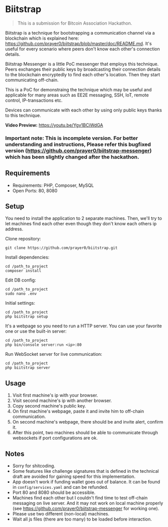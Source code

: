 # Biitstrap

> This is a submission for Bitcoin Association Hackathon.

Biitstrap is a technique for bootstrapping a communication channel via a blockchain which is explained here: https://github.com/prayer0/biitstrap/blob/master/doc/README.md. It's useful for every scenario where peers don't know each other's connection details.

Biitstrap Messenger is a little PoC messenger that employs this technique. Peers exchanges their public keys by broadcasting their connection details to the blockchain encryptedly to find each other's location. Then they start communicating off-chain.

This is a PoC for demonstraing the technique which may be useful and applicable for many areas such as EE2E messaging, SSH, IoT, remote control, IP-transactions etc.

Devices can communicate with each other by using only public keys thanks to this technique.

**Video Preview:** https://youtu.be/Ygv1BCiWdGA

### **Important note:** This is incomplete version. For better understanding and instructions, Please refer this bugfixed version (https://github.com/prayer0/biitstrap-messenger) which has been slightly changed after the hackathon.

## Requirements

- Requirements: PHP, Composer, MySQL
- Open Ports: 80, 8080 

## Setup

You need to install the application to 2 separate machines. Then, we'll try to let machines find each other even though they don't know each others ip address.

Clone repository:
```
git clone https://github.com/prayer0/biitstrap.git
```

Install dependencies:
```
cd /path_to_project
composer install
```

Edit DB config:
```
cd /path_to_project
sudo nano .env 
```

Initial settings:
```
cd /path_to_project
php biitstrap setup
```

It's a webpage so you need to run a HTTP server. You can use your favorite one or use the built-in server: 
```
cd /path_to_project
php bin/console server:run <ip>:80
```

Run WebSocket server for live communication:
```
cd /path_to_project
php biitstrap server
```

## Usage

1. Visit first machine's ip with your browser.
2. Visit second machine's ip with another browser.
3. Copy second machine's public key.
4. On first machine's webpage, paste it and invite him to off-chain communication.
5. On second machine's webpage, there should be and invite alert, confirm it.
6. After this point, two machines should be able to communicate through websockets if port configurations are ok. 

## Notes

- Sorry for shitcoding.
- Some features like challenge signatures that is defined in the technical draft are avoided for gaining speed for this implementation.
- App doesn't work if funding wallet goes out of balance. It can be found in `config/services.yaml` and can be refunded.
- Port 80 and 8080 should be accessible.
- Machines find each other but I couldn't find time to test off-chain messaging on live server. And it may not work on local machine properly (see https://github.com/prayer0/biitstrap-messenger for working one).
- Please use two different (non-local) machines.
- Wait all js files (there are too many) to be loaded before interaction.
